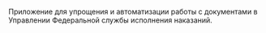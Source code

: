 Приложение для упрощения и автоматизации работы с документами в Управлении Федеральной службы исполнения наказаний.
